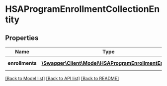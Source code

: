 # HSAProgramEnrollmentCollectionEntity

## Properties
Name | Type | Description | Notes
------------ | ------------- | ------------- | -------------
**enrollments** | [**\Swagger\Client\Model\HSAProgramEnrollmentEntity[]**](HSAProgramEnrollmentEntity.md) | List of enrollments | [optional] 

[[Back to Model list]](../README.md#documentation-for-models) [[Back to API list]](../README.md#documentation-for-api-endpoints) [[Back to README]](../README.md)

